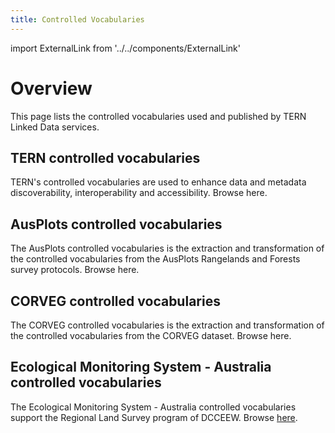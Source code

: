 ```yaml
---
title: Controlled Vocabularies
---
```


import ExternalLink from '../../components/ExternalLink'

# Overview

This page lists the controlled vocabularies used and published by TERN Linked Data services.

## TERN controlled vocabularies

TERN's controlled vocabularies are used to enhance data and metadata discoverability, interoperability and accessibility. Browse <ExternalLink href="https://linkeddata.tern.org.au/viewer/tern">here</ExternalLink>.

## AusPlots controlled vocabularies

The AusPlots controlled vocabularies is the extraction and transformation of the controlled vocabularies from the AusPlots Rangelands and Forests survey protocols. Browse <ExternalLink href="https://linkeddata.tern.org.au/viewer/ausplots">here</ExternalLink>.

## CORVEG controlled vocabularies

The CORVEG controlled vocabularies is the extraction and transformation of the controlled vocabularies from the CORVEG dataset. Browse <ExternalLink href="https://linkeddata.tern.org.au/viewer/corveg">here</ExternalLink>.

## Ecological Monitoring System - Australia controlled vocabularies

The Ecological Monitoring System - Australia controlled vocabularies support the Regional Land Survey program of DCCEEW. Browse [here](/viewers/dawe-vocabs).
